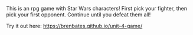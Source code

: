 This is an rpg game with Star Wars characters!  First pick your fighter, then pick your first opponent.  Continue until you defeat them all! 

Try it out here: https://brenbates.github.io/unit-4-game/